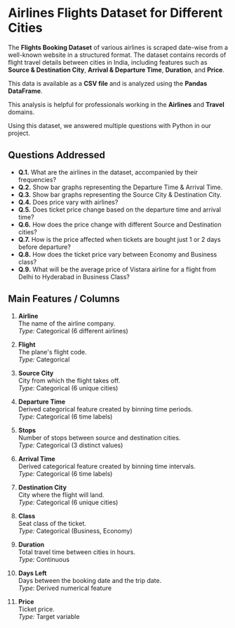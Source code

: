
# Airlines Flights Dataset for Different Cities

The **Flights Booking Dataset** of various airlines is scraped date-wise from a well-known website in a structured format. The dataset contains records of flight travel details between cities in India, including features such as **Source & Destination City**, **Arrival & Departure Time**, **Duration**, and **Price**.

This data is available as a **CSV file** and is analyzed using the **Pandas DataFrame**.

This analysis is helpful for professionals working in the **Airlines** and **Travel** domains.

Using this dataset, we answered multiple questions with Python in our project.

## Questions Addressed

- **Q.1.** What are the airlines in the dataset, accompanied by their frequencies?
- **Q.2.** Show bar graphs representing the Departure Time & Arrival Time.
- **Q.3.** Show bar graphs representing the Source City & Destination City.
- **Q.4.** Does price vary with airlines?
- **Q.5.** Does ticket price change based on the departure time and arrival time?
- **Q.6.** How does the price change with different Source and Destination cities?
- **Q.7.** How is the price affected when tickets are bought just 1 or 2 days before departure?
- **Q.8.** How does the ticket price vary between Economy and Business class?
- **Q.9.** What will be the average price of Vistara airline for a flight from Delhi to Hyderabad in Business Class?

## Main Features / Columns

1. **Airline**  
   The name of the airline company.  
   _Type:_ Categorical (6 different airlines)

2. **Flight**  
   The plane's flight code.  
   _Type:_ Categorical

3. **Source City**  
   City from which the flight takes off.  
   _Type:_ Categorical (6 unique cities)

4. **Departure Time**  
   Derived categorical feature created by binning time periods.  
   _Type:_ Categorical (6 time labels)

5. **Stops**  
   Number of stops between source and destination cities.  
   _Type:_ Categorical (3 distinct values)

6. **Arrival Time**  
   Derived categorical feature created by binning time intervals.  
   _Type:_ Categorical (6 time labels)

7. **Destination City**  
   City where the flight will land.  
   _Type:_ Categorical (6 unique cities)

8. **Class**  
   Seat class of the ticket.  
   _Type:_ Categorical (Business, Economy)

9. **Duration**  
   Total travel time between cities in hours.  
   _Type:_ Continuous

10. **Days Left**  
    Days between the booking date and the trip date.  
    _Type:_ Derived numerical feature

11. **Price**  
    Ticket price.  
    _Type:_ Target variable
